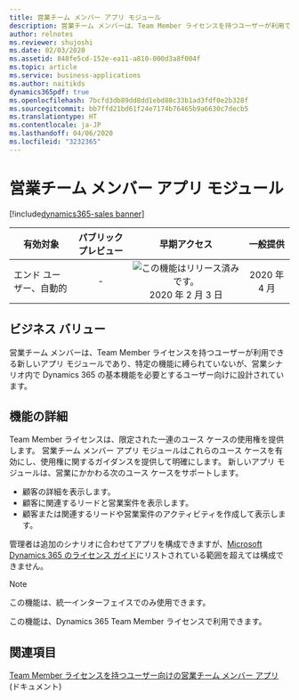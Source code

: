 ```yaml
---
title: 営業チーム メンバー アプリ モジュール
description: 営業チーム メンバーは、Team Member ライセンスを持つユーザーが利用できる、新しいアプリ モジュールです。
author: relnotes
ms.reviewer: shujoshi
ms.date: 02/03/2020
ms.assetid: 848fe5cd-152e-ea11-a810-000d3a8f004f
ms.topic: article
ms.service: business-applications
ms.author: naitikds
dynamics365pdf: true
ms.openlocfilehash: 7bcfd3db89dd8dd1ebd88c33b1ad3fdf0e2b328f
ms.sourcegitcommit: bb7ffd21bd61f24e7174b76465b9a6630c7decb5
ms.translationtype: HT
ms.contentlocale: ja-JP
ms.lasthandoff: 04/06/2020
ms.locfileid: "3232365"
---
```

# <a name="sales-team-member-app-module"></a>営業チーム メンバー アプリ モジュール
[!include[dynamics365-sales banner](../includes/dynamics365-sales.md)]

| 有効対象    |  パブリック プレビュー | 早期アクセス | 一般提供 | 
| ---------- | :----------: |:----------: |:----------: |
|エンド ユーザー、自動的|-|![この機能はリリース済みです。](/dynamics365-release-plan/media/green-checkmark.png "この機能はリリース済みです。") 2020 年 2 月 3 日| 2020 年 4 月|


## <a name="business-value"></a>ビジネス バリュー
<!-- bv start -->
営業チーム メンバーは、Team Member ライセンスを持つユーザーが利用できる新しいアプリ モジュールであり、特定の機能に縛られていないが、営業シナリオ内で Dynamics 365 の基本機能を必要とするユーザー向けに設計されています。
<!-- bv end -->



## <a name="feature-details"></a>機能の詳細
<!--feature detail start -->
Team Member ライセンスは、限定された一連のユース ケースの使用権を提供します。 営業チーム メンバー アプリ モジュールはこれらのユース ケースを有効にし、使用権に関するガイダンスを提供して明確にします。 新しいアプリ モジュールは、営業にかかわる次のユース ケースをサポートします。

- 顧客の詳細を表示します。
- 顧客に関連するリードと営業案件を表示します。
- 顧客または関連するリードや営業案件のアクティビティを作成して表示します。

管理者は追加のシナリオに合わせてアプリを構成できますが、[Microsoft Dynamics 365 のライセンス ガイド](https://go.microsoft.com/fwlink/p/?LinkId=866544)にリストされている範囲を超えては構成できません。
<!--feature detail end -->


> [!NOTE]
> この機能は、統一インターフェイスでのみ使用できます。 
>
> この機能は、Dynamics 365 Team Member ライセンスで利用できます。







## <a name="see-also"></a>関連項目


<!--docs start-->
[Team Member ライセンスを持つユーザー向けの営業チーム メンバー アプリ](https://docs.microsoft.com/dynamics365/sales-enterprise/sales-team-member) (ドキュメント)
<!--docs end-->

